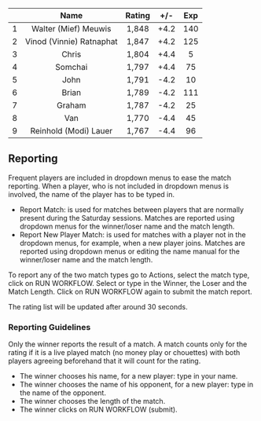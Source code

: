 | |Name|Rating|+/-|Exp|
|-|:--:|:----:|:-:|:-:|
|1|Walter (Mief) Meuwis|1,848|+4.2|140|
|2|Vinod (Vinnie) Ratnaphat|1,847|+4.2|125|
|3|Chris|1,804|+4.4|5|
|4|Somchai|1,797|+4.4|75|
|5|John|1,791|-4.2|10|
|6|Brian|1,789|-4.2|111|
|7|Graham|1,787|-4.2|25|
|8|Van|1,770|-4.4|45|
|9|Reinhold (Modi) Lauer|1,767|-4.4|96|

 

## Reporting

Frequent players are included in dropdown menus to ease the match reporting.
When a player, who is not included in dropdown menus is involved, the name of the player has to be typed in.

- Report Match:  is used for matches between players that are normally present during the Saturday sessions.
Matches are reported using dropdown menus for the winner/loser name and the match length.
- Report New Player Match:  is used for matches with a player not in the dropdown menus, for example, when a new player joins.
Matches are reported using dropdown menus or editing the name manual for the winner/loser name and the match length.

To report any of the two match types go to Actions, select the match type, click on RUN WORKFLOW.
Select or type in the Winner, the Loser and the Match Length.
Click on RUN WORKFLOW again to submit the match report.

The rating list will be updated after around 30 seconds.

### Reporting Guidelines

Only the winner reports the result of a match.
A match counts only for the rating if it is a live played match (no money play or chouettes)
with both players agreeing beforehand that it will count for the rating.

- The winner chooses his name, for a new player: type in your name.
- The winner chooses the name of his opponent, for a new player: type in the name of the opponent.
- The winner chooses the length of the match.
- The winner clicks on RUN WORKFLOW (submit).
